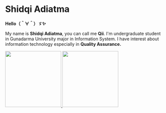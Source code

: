 # Shidqi Adiatma

**Hello（＾∀＾）ゞ✨**

My name is **Shidqi Adiatma**, you can call me **Qii**.
 I'm undergraduate student in Gunadarma University major in Information System.
 I have interest about information technology especially in **Quality Assurance.**

<p align="left">
<a href="https://github.com/shidqiadiatma?tab=repositories">
  <img height="180em" src="https://github-readme-stats-eight-theta.vercel.app/api?username=shidqiadiatma&show_icons=true&theme=merko"/>
  <img height="180em" src="https://github-readme-stats-eight-theta.vercel.app/api/top-langs/?username=shidqiadiatma&layout=compact&langs_count=8&theme=merko"/>
</a>
</p>


<!---
shidqiadiatma/shidqiadiatma is a ✨ special ✨ repository because its `README.md` (this file) appears on your GitHub profile.
You can click the Preview link to take a look at your changes.
--->
